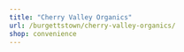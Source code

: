 ```yaml
---
title: "Cherry Valley Organics"
url: /burgettstown/cherry-valley-organics/
shop: convenience
---
```

